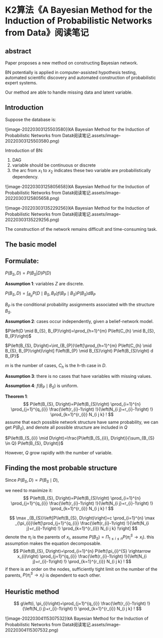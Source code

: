# K2算法《A Bayesian Method for the Induction of Probabilistic Networks from Data》阅读笔记

## abstract 

Paper proposes a new method on constructing Bayesian network. 

BN potentially is applied in computer-assisted hypothesis testing, automated scientific discovery and automated construction of probabilistic expert systems. 

Our method are able to handle missing data and latent variable. 

## Introduction 

Suppose the database is: 

![image-20220303125503580](《A Bayesian Method for the Induction of Probabilistic Networks from Data》阅读笔记.assets/image-20220303125503580.png)

Introduction of BN:

1. DAG
2. variable should be continuous or discrete 
3. the arc from $x_1$ to $x_2$ indicates these two variable are probabilistically dependency.  

![image-20220303125805658](《A Bayesian Method for the Induction of Probabilistic Networks from Data》阅读笔记.assets/image-20220303125805658.png)

![image-20220303135229256](《A Bayesian Method for the Induction of Probabilistic Networks from Data》阅读笔记.assets/image-20220303135229256.png)

The construction of the network remains difficult and time-consuming task. 

## The basic model 

## Formulate:

$P\left(B_{S}, D\right)=P\left(B_{S}| D\right) P(D)$ 

**Assumption 1**: variables $Z$ are discrete. 

$P\left(B_{S}, D\right)=\int_{B_{p}} P\left(D \mid B_{S}, B_{P}\right) f\left(B_{P} \mid B_{S}\right) P\left(B_{S}\right) d B_{P}$

$B_P$ is the conditional probability assignments associated with the structure $B_S$. 

**Assumption 2**: cases occur independently, given a belief-network model. 

$P\left(D \mid B_{S}, B_{P}\right)=\prod_{h=1}^{m} P\left(C_{h} \mid B_{S}, B_{P}\right)$

$P\left(B_{S}, D\right)=\int_{B_{P}}\left[\prod_{h=1}^{m} P\left(C_{h} \mid B_{S}, B_{P}\right)\right] f\left(B_{P} \mid B_{S}\right) P\left(B_{S}\right) d B_{P}$

$m$ is the number of cases, $C_h$ is the $h$-th case in $D$. 

**Assumption 3**: there is no cases that have variables with missing values. 

**Assumption 4**: $f\left(B_{P} \mid B_{S}\right)$ is uniform. 

**Theorem 1**: 
$$
P\left(B_{S}, D\right)=P\left(B_{S}\right) \prod_{i=1}^{n} \prod_{j=1}^{q_{i}} \frac{\left(r_{i}-1\right) !}{\left(N_{i j}+r_{i}-1\right) !} \prod_{k=1}^{r_{i}} N_{i j k} !
$$
assume that each possible network structure have same probability, we can get $P\left(B_{S}\right)$, and denote all possible structure are included in $Q$

$P\left(B_{S_{i}} \mid D\right)=\frac{P\left(B_{S_{i}}, D\right)}{\sum_{B_{S} \in Q} P\left(B_{S}, D\right)}$

However, $Q$ grow rapidly with the number of variable.

## Finding the most probable structure

Since $P\left(B_{S}, D\right) \propto P\left(B_{S} \mid D\right)$,

we need to maximize it: 
$$
 P\left(B_{S}, D\right)=P\left(B_{S}\right) \prod_{i=1}^{n} \prod_{j=1}^{q_{i}} \frac{\left(r_{i}-1\right) !}{\left(N_{i j}+r_{i}-1\right) !} \prod_{k=1}^{r_{i}} N_{i j k} !
$$

$$
\max _{B_{S}}\left[P\left(B_{S}, D\right)\right]=c \prod_{i=1}^{n} \max _{\pi_{i}}\left[\prod_{j=1}^{q_{i}} \frac{\left(r_{i}-1\right) !}{\left(N_{i j}+r_{i}-1\right) !} \prod_{k=1}^{r_{i}} N_{i j k} !\right]
$$
denote the $\pi_i$ is the parents of $x_i$, assume $P\left(B_{S}\right)=\Pi_{1 \leq i \leq n} P\left(\pi_{i}^{S} \rightarrow x_{i}\right)$. this assumption makes the equation decomposable. 
$$
P\left(B_{S}, D\right)=\prod_{i=1}^{n} P\left(\pi_{i}^{S} \rightarrow x_{i}\right) \prod_{j=1}^{q_{i}} \frac{\left(r_{i}-1\right) !}{\left(N_{i j}+r_{i}-1\right) !} \prod_{k=1}^{r_{i}} N_{i j k} !
$$
if there is an order on the nodes, sufficiently tight limit on the number of the parents, $P\left(\pi_{i}^{S} \rightarrow x_{i}\right)$ is dependent to each other. 

## Heuristic method

$$
g\left(i, \pi_{i}\right)=\prod_{j=1}^{q_{i}} \frac{\left(r_{i}-1\right) !}{\left(N_{i j}+r_{i}-1\right) !} \prod_{k=1}^{r_{i}} N_{i j k} !
$$

![image-20220304115307532](《A Bayesian Method for the Induction of Probabilistic Networks from Data》阅读笔记.assets/image-20220304115307532.png)


